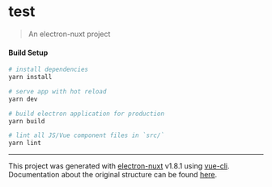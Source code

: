 # test

> An electron-nuxt project

#### Build Setup

``` bash
# install dependencies
yarn install

# serve app with hot reload
yarn dev

# build electron application for production
yarn build

# lint all JS/Vue component files in `src/`
yarn lint

```

---

This project was generated with [electron-nuxt](https://github.com/michalzaq12/electron-nuxt) v1.8.1 using [vue-cli](https://github.com/vuejs/vue-cli). Documentation about the original structure can be found [here](https://github.com/michalzaq12/electron-nuxt/blob/master/README.md).

